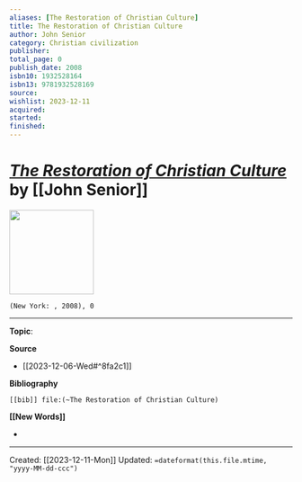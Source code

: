 ```yaml
---
aliases: [The Restoration of Christian Culture]
title: The Restoration of Christian Culture
author: John Senior
category: Christian civilization
publisher: 
total_page: 0
publish_date: 2008
isbn10: 1932528164
isbn13: 9781932528169
source: 
wishlist: 2023-12-11
acquired: 
started: 
finished: 
---
```

# *[The Restoration of Christian Culture]()* by [[John Senior]]

<img src="http://books.google.com/books/content?id=d0N-AQAACAAJ&printsec=frontcover&img=1&zoom=1&source=gbs_api" width=150>

`(New York: , 2008), 0`



--- 
**Topic**: 

**Source**
- [[2023-12-06-Wed#^8fa2c1]]

**Bibliography**

```query
[[bib]] file:(~The Restoration of Christian Culture)
```
 

**[[New Words]]**

- 

---
Created: [[2023-12-11-Mon]]
Updated: `=dateformat(this.file.mtime, "yyyy-MM-dd-ccc")`